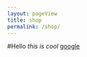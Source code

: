 ```yaml
---
layout: pageView
title: shop
permalink: /shop/
---
```

#Hello
*this is cool*
[google](www.google.com)
